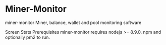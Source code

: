 # Miner-Monitor
miner-monitor Miner, balance, wallet and pool monitoring software  


Screen Stats  Prerequisites miner-monitor requires nodejs >= 8.9.0, npm and optionally pm2 to run.  


